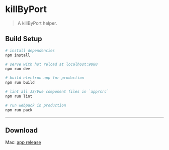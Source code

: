 # killByPort

> A killByPort helper.

## Build Setup

``` bash
# install dependencies
npm install

# serve with hot reload at localhost:9080
npm run dev

# build electron app for production
npm run build

# lint all JS/Vue component files in `app/src`
npm run lint

# run webpack in production
npm run pack
```
---


## Download
Mac: [app release](https://github.com/PanJiaChen/kill-by-port/releases/tag/v3.0.0)

